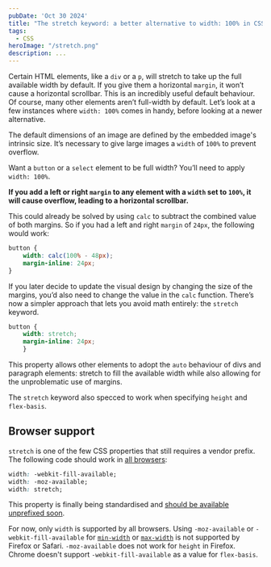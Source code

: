 ```yaml
---
pubDate: 'Oct 30 2024'
title: "The stretch keyword: a better alternative to width: 100% in CSS?" 
tags:
  - CSS
heroImage: "/stretch.png"
description: ...
---
```


Certain HTML elements, like a `div` or a `p`, will stretch to take up the full available width by default. If you give them a horizontal `margin`, it won’t cause a horizontal scrollbar. This is an incredibly useful default behaviour. Of course, many other elements aren’t full-width by default. Let’s look at a few instances where `width: 100%` comes in handy, before looking at a newer alternative.

The default dimensions of an image are defined by the embedded image's intrinsic size. It’s necessary to give large images a `width` of `100%` to prevent overflow.

Want a `button` or a `select` element to be full width? You’ll need to apply `width: 100%`.

**If you add a left or right `margin` to any element with a `width` set to `100%`,  it will cause overflow, leading to a horizontal scrollbar.**

This could already be solved by using `calc` to subtract the combined value of both margins. So if you had a left and right `margin` of `24px`, the following would work:

```css
button {
    width: calc(100% - 48px);
    margin-inline: 24px;
}
```

If you later decide to update the visual design by changing the size of the margins, you’d also need to change the value in the `calc` function. There’s now a simpler approach that lets you avoid math entirely: the `stretch` keyword.

```css
button {
    width: stretch;
    margin-inline: 24px;
    }
```

This property allows other elements to adopt the `auto` behaviour of divs and paragraph elements: stretch to fill the available width while also allowing for the unproblematic use of margins.

The `stretch` keyword also specced to work when specifying `height` and  `flex-basis`.

## Browser support

`stretch` is one of the few CSS properties that still requires a vendor prefix. The following code should work in [all browsers](https://caniuse.com/mdn-css_properties_width_stretch):

```css
width: -webkit-fill-available;
width: -moz-available;
width: stretch;
```

This property is finally being standardised and [should be available unprefixed soon](https://groups.google.com/a/mozilla.org/g/dev-platform/c/-pMSV-kgUjA/m/VRL09R1NAAAJ).

For now, only `width` is supported by all browsers. Using `-moz-available` or `-webkit-fill-available` for [`min-width`](https://caniuse.com/mdn-css_properties_min-width_stretch) or [`max-width`](https://caniuse.com/mdn-css_properties_max-width_stretch) is not supported by Firefox or Safari. `-moz-available` does not work for `height` in Firefox. Chrome doesn't support `-webkit-fill-available` as a value for `flex-basis`.
